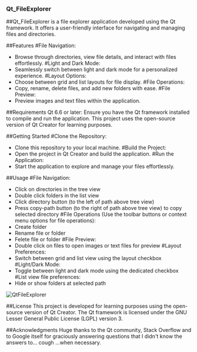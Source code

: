 ### Qt_FileExplorer
##Qt_FileExplorer is a file explorer application developed using the Qt framework. It offers a user-friendly interface for navigating and managing files and directories.

##Features
#File Navigation: 
- Browse through directories, view file details, and interact with files effortlessly.
#Light and Dark Mode:
- Seamlessly switch between light and dark mode for a personalized experience.
#Layout Options: 
- Choose between grid and list layouts for file display.
#File Operations:
- Copy, rename, delete files, and add new folders with ease.
#File Preview:
- Preview images and text files within the application.

##Requirements
Qt 6.6 or later: Ensure you have the Qt framework installed to compile and run the application. This project uses the open-source version of Qt Creator for learning purposes.

##Getting Started
#Clone the Repository: 
- Clone this repository to your local machine.
#Build the Project:
- Open the project in Qt Creator and build the application.
#Run the Application:
- Start the application to explore and manage your files effortlessly.

##Usage
#File Navigation: 
- Click on directories in the tree view
- Double click folders in the list view
- Click directory button (to the left of path above tree view)
- Press copy-path button (to the right of path above tree view) to copy selected directory
#File Operations (Use the toolbar buttons or context menu options for file operations):
- Create folder
- Rename file or folder
- Felete file or folder
#File Preview:
- Double click on files to open images or text files for preview
#Layout Preferences:
- Switch between grid and list view using the layout checkbox
#Light/Dark Mode:
- Toggle between light and dark mode using the dedicated checkbox
#List view file preferences:
- Hide or show folders at selected path

![QtFileExplorer](https://github.com/Magic146W/Qt_FileExplorer/assets/88307484/dc0e7d39-8fc3-4c71-87da-4e584785799d)



##License
This project is developed for learning purposes using the open-source version of Qt Creator. The Qt framework is licensed under the GNU Lesser General Public License (LGPL) version 3.

##Acknowledgments
Huge thanks to the Qt community, Stack Overflow and to Google itself for graciously answering questions that I didn't know the answers to… cough ...when necessary.
